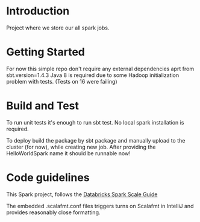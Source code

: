 # Introduction 
Project where we store our all spark jobs.  

# Getting Started
For now this simple repo don't require any external dependencies aprt from sbt.version=1.4.3
Java 8 is required due to some Hadoop initialization problem with tests. (Tests on 16 were failing)


# Build and Test
To run unit tests it's enough to run sbt test. No local spark installation is required.

To deploy build the package by sbt package and manually upload to the cluster (for now), 
while creating new job. After providing the HelloWorldSpark name it should be runnable now!


# Code guidelines

This Spark project, follows the [Databricks Spark Scale Guide](https://github.com/databricks/scala-style-guide)

The embedded .scalafmt.conf files triggers turns on Scalafmt in IntelliJ and provides reasonably close formatting.
